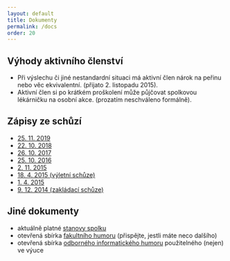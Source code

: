 ```yaml
---
layout: default
title: Dokumenty
permalink: /docs
order: 20
---
```


## Výhody aktivního členství

 * Při výslechu či jiné nestandardní situaci má aktivní člen nárok na peřinu
   nebo věc ekvivalentní. (přijato 2. listopadu 2015).
 * Aktivní člen si po krátkém proškolení může půjčovat spolkovou lékárničku na
   osobní akce. (prozatím neschváleno formálně).

## Zápisy ze schůzí

 * <a href="files/2019-11-25_zapis.pdf" target="_blank">25. 11. 2019</a>
 * <a href="files/2018-10-22_zapis.pdf" target="_blank">22. 10. 2018</a>
 * <a href="files/2017-10-26_zapis.pdf" target="_blank">26. 10. 2017</a>
 * <a href="files/2016-10-25_zapis.pdf" target="_blank">25. 10. 2016</a>
 * <a href="files/2015-11-02_zapis.pdf" target="_blank">2. 11. 2015</a>
 * <a href="files/2015-04-18_zapis.pdf" target="_blank">18. 4. 2015 (výletní schůze)</a>
 * <a href="files/2015-04-01_zapis.pdf" target="_blank">1. 4. 2015</a>
 * <a href="files/2014-12-09_zapis.pdf" target="_blank">9. 12. 2014 (zakládací schůze)</a>

## Jiné dokumenty

 * aktuálně platné <a href="files/stanovy.pdf" target="_blank">stanovy spolku</a>
 * otevřená sbírka <a href="https://drive.google.com/open?id=0B8kbLE4kip8pOXJPOFBENFg4bkU&authuser=0" target="_blank">fakultního humoru</a> (přispějte, jestli máte neco dalšího)
 * otevřená sbírka <a href="https://drive.google.com/open?id=0B8kbLE4kip8pMDJPWHlOa0ZBMkE&authuser=0" target="_blank">odborného informatického humoru</a> použitelného (nejen) ve výuce
